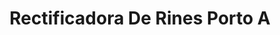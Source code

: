 ---
title: "Rectificadora De Rines Porto A"
url: /bogota-d-c/rectificadora-de-rines-porto-a/
shop: reparación de automóviles
---